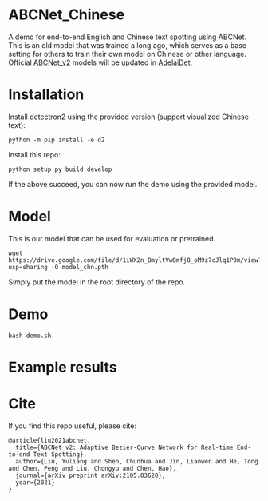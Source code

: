# ABCNet_Chinese
A demo for end-to-end English and Chinese text spotting using ABCNet. This is an old model that was trained a long ago, which serves as a base setting for others to train their own model on Chinese or other language. Official [ABCNet_v2](https://arxiv.org/abs/2105.03620) models will be updated in [AdelaiDet](https://github.com/aim-uofa/AdelaiDet).

# Installation
Install detectron2 using the provided version (support visualized Chinese text):
```
python -m pip install -e d2
```
Install this repo:
```
python setup.py build develop
```
If the above succeed, you can now run the demo using the provided model.


# Model
This is our model that can be used for evaluation or pretrained. 

```
wget https://drive.google.com/file/d/1iWX2n_BmyltVwQmfj8_oM9z7cJlq1P0m/view?usp=sharing -O model_chn.pth
```
Simply put the model in the root directory of the repo. 

# Demo

```
bash demo.sh
```

# Example results

# Cite
If you find this repo useful, please cite:
```
@article{liu2021abcnet,
  title={ABCNet v2: Adaptive Bezier-Curve Network for Real-time End-to-end Text Spotting},
  author={Liu, Yuliang and Shen, Chunhua and Jin, Lianwen and He, Tong and Chen, Peng and Liu, Chongyu and Chen, Hao},
  journal={arXiv preprint arXiv:2105.03620},
  year={2021}
}
```
